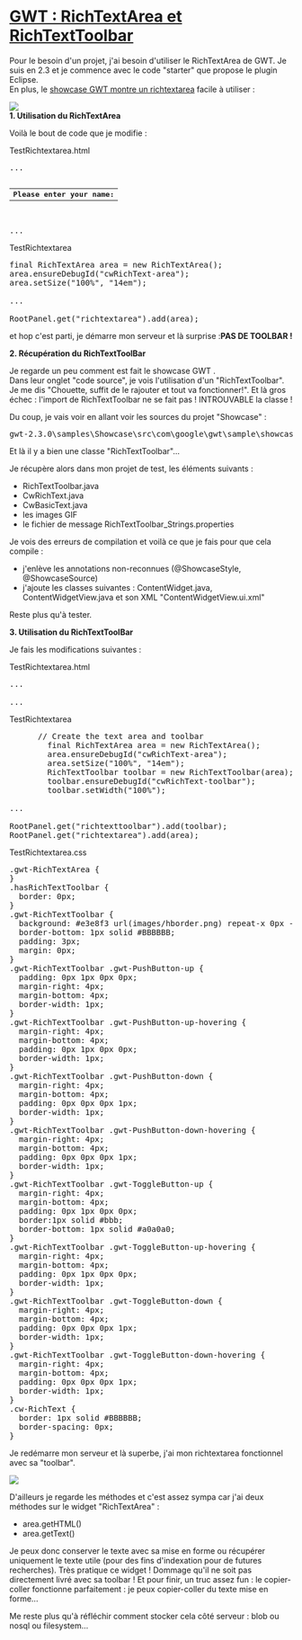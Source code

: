 # [GWT : RichTextArea et RichTextToolbar](https://bazinga-unit.blogspot.com/2011/09/gwt-richtextarea-et-richtexttoolbar.html)

Pour le besoin d'un projet, j'ai besoin d'utiliser le RichTextArea de GWT. Je suis en 2.3 et je commence avec le code "starter" que propose le plugin Eclipse.  
En plus, le [showcase GWT montre un richtextarea](http://gwt.google.com/samples/Showcase/Showcase.html#!CwRichText) facile à utiliser :  

[![](https://lh4.googleusercontent.com/-rsrXRqWzEL8/TmXuKzwPd8I/AAAAAAAACcE/zb1cPK-LeIE/s400/richtextarea.png)](https://lh4.googleusercontent.com/-rsrXRqWzEL8/TmXuKzwPd8I/AAAAAAAACcE/zb1cPK-LeIE/s400/richtextarea.png)  
**1\. Utilisation du RichTextArea**  

Voilà le bout de code que je modifie :  

TestRichtextarea.html  

<pre name="code" class="html">...

<table align="center">     

<tbody>

<tr>

<td colspan="2" style="font-weight:bold;">Please enter your name:</td>

      </tr>

    </tbody>

</table>

...
</pre>

TestRichtextarea  

<pre name="code" class="java">final RichTextArea area = new RichTextArea();
area.ensureDebugId("cwRichText-area");
area.setSize("100%", "14em");

...

RootPanel.get("richtextarea").add(area);
</pre>

et hop c'est parti, je démarre mon serveur et là surprise :**PAS DE TOOLBAR !**  

**2\. Récupération du RichTextToolBar**  

Je regarde un peu comment est fait le showcase GWT .  
Dans leur onglet "code source", je vois l'utilisation d'un "RichTextToolbar". Je me dis "Chouette, suffit de le rajouter et tout va fonctionner!". Et là gros échec : l'import de RichTextToolbar ne se fait pas ! INTROUVABLE la classe !  

Du coup, je vais voir en allant voir les sources du projet "Showcase" :  

<pre>gwt-2.3.0\samples\Showcase\src\com\google\gwt\sample\showcase\client\content\text</pre>

Et là il y a bien une classe "RichTextToolbar"...  

Je récupère alors dans mon projet de test, les éléments suivants :  
- RichTextToolbar.java  
- CwRichText.java  
- CwBasicText.java  
- les images GIF  
- le fichier de message RichTextToolbar_Strings.properties  

Je vois des erreurs de compilation et voilà ce que je fais pour que cela compile :  
- j'enlève les annotations non-reconnues (@ShowcaseStyle, @ShowcaseSource)  
- j'ajoute les classes suivantes : ContentWidget.java, ContentWidgetView.java et son XML "ContentWidgetView.ui.xml"  

Reste plus qu'à tester.  

**3\. Utilisation du RichTextToolBar**  

Je fais les modifications suivantes :  

TestRichtextarea.html  

<pre name="code" class="html">...

...
</pre>

TestRichtextarea  

<pre name="code" class="java">		// Create the text area and toolbar
		final RichTextArea area = new RichTextArea();
		area.ensureDebugId("cwRichText-area");
		area.setSize("100%", "14em");
		RichTextToolbar toolbar = new RichTextToolbar(area);
		toolbar.ensureDebugId("cwRichText-toolbar");
		toolbar.setWidth("100%");

...

RootPanel.get("richtexttoolbar").add(toolbar);
RootPanel.get("richtextarea").add(area);
</pre>

TestRichtextarea.css  

<pre name="code" class="css">.gwt-RichTextArea {
}
.hasRichTextToolbar {
  border: 0px;
}
.gwt-RichTextToolbar {
  background: #e3e8f3 url(images/hborder.png) repeat-x 0px -2003px;
  border-bottom: 1px solid #BBBBBB;
  padding: 3px;
  margin: 0px;
}
.gwt-RichTextToolbar .gwt-PushButton-up {
  padding: 0px 1px 0px 0px;
  margin-right: 4px;
  margin-bottom: 4px;
  border-width: 1px; 
}
.gwt-RichTextToolbar .gwt-PushButton-up-hovering {
  margin-right: 4px;
  margin-bottom: 4px;
  padding: 0px 1px 0px 0px;
  border-width: 1px; 
}
.gwt-RichTextToolbar .gwt-PushButton-down {
  margin-right: 4px;
  margin-bottom: 4px;
  padding: 0px 0px 0px 1px;
  border-width: 1px; 
}
.gwt-RichTextToolbar .gwt-PushButton-down-hovering {
  margin-right: 4px;
  margin-bottom: 4px;
  padding: 0px 0px 0px 1px;
  border-width: 1px; 
}
.gwt-RichTextToolbar .gwt-ToggleButton-up {
  margin-right: 4px;
  margin-bottom: 4px;
  padding: 0px 1px 0px 0px;
  border:1px solid #bbb;
  border-bottom: 1px solid #a0a0a0;
}
.gwt-RichTextToolbar .gwt-ToggleButton-up-hovering {
  margin-right: 4px;
  margin-bottom: 4px;
  padding: 0px 1px 0px 0px;
  border-width: 1px;
}
.gwt-RichTextToolbar .gwt-ToggleButton-down {
  margin-right: 4px;
  margin-bottom: 4px;
  padding: 0px 0px 0px 1px;
  border-width: 1px;
}
.gwt-RichTextToolbar .gwt-ToggleButton-down-hovering {
  margin-right: 4px;
  margin-bottom: 4px;
  padding: 0px 0px 0px 1px;
  border-width: 1px;
}
.cw-RichText {
  border: 1px solid #BBBBBB;
  border-spacing: 0px;
}
</pre>

Je redémarre mon serveur et là superbe, j'ai mon richtextarea fonctionnel avec sa "toolbar".  

[![](https://lh5.googleusercontent.com/-94j37bUE4ks/TmXySk8Jo5I/AAAAAAAACcc/2v3KIoDOd3Y/s400/richtextarea_test.png)](https://lh5.googleusercontent.com/-94j37bUE4ks/TmXySk8Jo5I/AAAAAAAACcc/2v3KIoDOd3Y/s400/richtextarea_test.png)  

D'ailleurs je regarde les méthodes et c'est assez sympa car j'ai deux méthodes sur le widget "RichTextArea" :  
- area.getHTML()  
- area.getText()  

Je peux donc conserver le texte avec sa mise en forme ou récupérer uniquement le texte utile (pour des fins d'indexation pour de futures recherches). Très pratique ce widget ! Dommage qu'il ne soit pas directement livré avec sa toolbar ! Et pour finir, un truc assez fun : le copier-coller fonctionne parfaitement : je peux copier-coller du texte mise en forme...  

Me reste plus qu'à réfléchir comment stocker cela côté serveur : blob ou nosql ou filesystem...